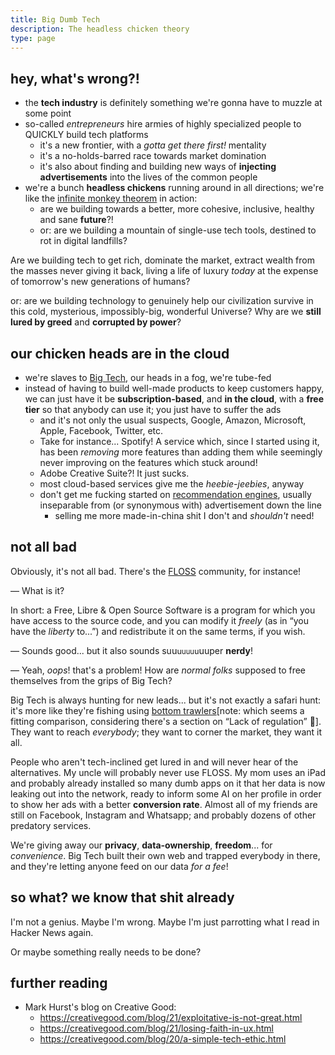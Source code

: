 ```yaml
---
title: Big Dumb Tech
description: The headless chicken theory
type: page
---
```


## hey, what's wrong?!

* the **tech industry** is definitely something we're gonna have to muzzle at some point
* so-called _entrepreneurs_ hire armies of highly specialized people to QUICKLY build tech platforms
  * it's a new frontier, with a _gotta get there first!_ mentality
  * it's a no-holds-barred race towards market domination
  * it's also about finding and building new ways of **injecting advertisements** into the lives of the common people
* we're a bunch **headless chickens** running around in all directions; we're like the [infinite monkey theorem](https://en.wikipedia.org/wiki/Infinite_monkey_theorem) in action:
  * are we building towards a better, more cohesive, inclusive, healthy and sane **future**?!
  * or: are we building a mountain of single-use tech tools, destined to rot in digital landfills?

Are we building tech to get rich, dominate the market, extract wealth from the masses never giving it back, living a life of luxury _today_ at the expense of tomorrow's new generations of humans?

or: are we building technology to genuinely help our civilization survive in this cold, mysterious, impossibly-big, wonderful Universe? Why are we **still lured by greed** and **corrupted by power**?

## our chicken heads are in the cloud

* we're slaves to [Big Tech](https://en.wikipedia.org/wiki/Big_Tech), our heads in a fog, we're tube-fed
* instead of having to build well-made products to keep customers happy, we can just have it be **subscription-based**, and **in the cloud**, with a **free tier** so that anybody can use it; you just have to suffer the ads
  - and it's not only the usual suspects, Google, Amazon, Microsoft, Apple, Facebook, Twitter, etc.
  - Take for instance... Spotify! A service which, since I started using it, has been _removing_ more features than adding them while seemingly never improving on the features which stuck around!
  - Adobe Creative Suite?! It just sucks.
  - most cloud-based services give me the _heebie-jeebies_, anyway
  - don't get me fucking started on [recommendation engines](https://en.wikipedia.org/wiki/Recommender_system), usually inseparable from (or synonymous with) advertisement down the line
    - selling me more made-in-china shit I don't and _shouldn't_ need!

## not all bad

Obviously, it's not all bad. There's the [FLOSS](https://en.wikipedia.org/wiki/Free_and_open-source_software) community, for instance!

— What is it?

In short: a Free, Libre & Open Source Software is a program for which you have access to the source code, and you can modify it _freely_ (as in “you have the _liberty_ to...”) and redistribute it on the same terms, if you wish.

— Sounds good... but it also sounds su<span style="font-size: 0.9rem;">u</span><span style="font-size: 0.8rem;">u</span><span style="font-size: 0.7rem;">u</span><span style="font-size: 0.7rem;">u</span><span style="font-size: 0.7rem;">u</span><span style="font-size: 0.8rem;">u</span><span style="font-size: 0.9rem;">u</span>uper **nerdy**!

— Yeah, _oops_! that's a problem! How are _normal folks_ supposed to free themselves from the grips of Big Tech?

Big Tech is always hunting for new leads... but it's not exactly a safari hunt: it's more like they're fishing using [bottom trawlers](https://en.wikipedia.org/wiki/Bottom_trawling)[note: which seems a fitting comparison, considering there's a section on “Lack of regulation” 💩]. They want to reach _everybody_; they want to corner the market, they want it all.

People who aren't tech-inclined get lured in and will never hear of the alternatives. My uncle will probably never use FLOSS. My mom uses an iPad and probably already installed so many dumb apps on it that her data is now leaking out into the network, ready to inform some AI on her profile in order to show her ads with a better **conversion rate**. Almost all of my friends are still on Facebook, Instagram and Whatsapp; and probably dozens of other predatory services.

We're giving away our **privacy**, **data-ownership**, **freedom**... for _convenience_. Big Tech built their own web and trapped everybody in there, and they're letting anyone feed on our data _for a fee_!

## so what? we know that shit already

I'm not a genius. Maybe I'm wrong. Maybe I'm just parrotting what I read in Hacker News again.

Or maybe something really needs to be done?

## further reading

* Mark Hurst's blog on Creative Good:
  * https://creativegood.com/blog/21/exploitative-is-not-great.html
  * https://creativegood.com/blog/21/losing-faith-in-ux.html
  * https://creativegood.com/blog/20/a-simple-tech-ethic.html
